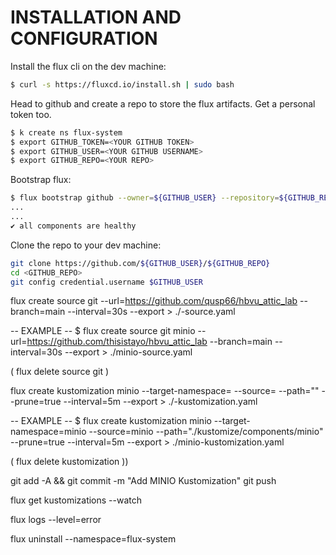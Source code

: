 # INSTALLATION AND CONFIGURATION  
  
Install the flux cli on the dev machine:    
``` bash
$ curl -s https://fluxcd.io/install.sh | sudo bash
```  
  
Head to github and create a repo to store the flux artifacts. Get a personal token too.  
``` bash    
$ k create ns flux-system  
$ export GITHUB_TOKEN=<YOUR GITHUB TOKEN>  
$ export GITHUB_USER=<YOUR GITHUB USERNAME>  
$ export GITHUB_REPO=<YOUR REPO>   
```  
  
Bootstrap flux:  
  
``` bash    
$ flux bootstrap github --owner=${GITHUB_USER} --repository=${GITHUB_REPO} --branch=main --personal=true --path=clusters/attic 
...  
...  
✔ all components are healthy  
```   

Clone the repo to your dev machine:  
   ``` bash   
git clone https://github.com/${GITHUB_USER}/${GITHUB_REPO}
cd <GITHUB_REPO>
git config credential.username $GITHUB_USER 
```  

flux create source git <SOURCE NAME>--url=https://github.com/qusp66/hbvu_attic_lab --branch=main --interval=30s --export > ./<SOURCE NAME>-source.yaml 
 
-- EXAMPLE -- 
$ flux create source git minio --url=https://github.com/thisistayo/hbvu_attic_lab --branch=main --interval=30s --export > ./minio-source.yaml 
 
( flux delete source git <SOURCE NAME>) 
 
flux create kustomization minio --target-namespace=<NAMESPACE WHERE THE YAMLs SHOULD BE KAFed> --source=<SOURCE NAME> --path="<THE RELATIVE PATH IN THE GIT REPO DEFINED AS SOURCE>" --prune=true --interval=5m --export > ./<KUST-NAME>-kustomization.yaml 
 
-- EXAMPLE -- 
$ flux create kustomization minio --target-namespace=minio --source=minio --path="./kustomize/components/minio" --prune=true --interval=5m --export > ./minio-kustomization.yaml 
 
 
(  flux delete kustomization <KUST NAME> ))  
 
git add -A && git commit -m "Add MINIO Kustomization" 
git push 
 
flux get kustomizations --watch 
 
flux logs --level=error 
 
flux uninstall --namespace=flux-system 
 